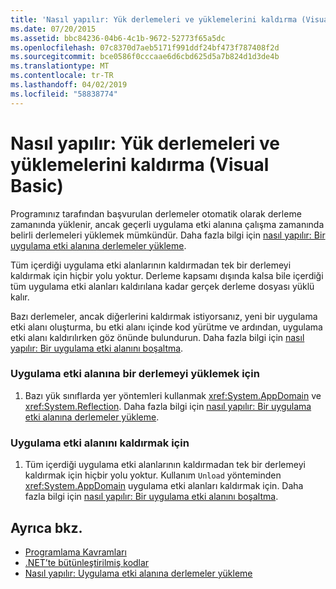 ```yaml
---
title: 'Nasıl yapılır: Yük derlemeleri ve yüklemelerini kaldırma (Visual Basic)'
ms.date: 07/20/2015
ms.assetid: bbc84236-04b6-4c1b-9672-52773f65a5dc
ms.openlocfilehash: 07c8370d7aeb5171f991ddf24bf473f787408f2d
ms.sourcegitcommit: bce0586f0cccaae6d6cbd625d5a7b824d1d3de4b
ms.translationtype: MT
ms.contentlocale: tr-TR
ms.lasthandoff: 04/02/2019
ms.locfileid: "58838774"
---
```

# <a name="how-to-load-and-unload-assemblies-visual-basic"></a>Nasıl yapılır: Yük derlemeleri ve yüklemelerini kaldırma (Visual Basic)
Programınız tarafından başvurulan derlemeler otomatik olarak derleme zamanında yüklenir, ancak geçerli uygulama etki alanına çalışma zamanında belirli derlemeleri yüklemek mümkündür. Daha fazla bilgi için [nasıl yapılır: Bir uygulama etki alanına derlemeler yükleme](../../../../framework/app-domains/how-to-load-assemblies-into-an-application-domain.md).  
  
 Tüm içerdiği uygulama etki alanlarının kaldırmadan tek bir derlemeyi kaldırmak için hiçbir yolu yoktur. Derleme kapsamı dışında kalsa bile içerdiği tüm uygulama etki alanları kaldırılana kadar gerçek derleme dosyası yüklü kalır.  
  
 Bazı derlemeler, ancak diğerlerini kaldırmak istiyorsanız, yeni bir uygulama etki alanı oluşturma, bu etki alanı içinde kod yürütme ve ardından, uygulama etki alanı kaldırılırken göz önünde bulundurun. Daha fazla bilgi için [nasıl yapılır: Bir uygulama etki alanını boşaltma](../../../../framework/app-domains/how-to-unload-an-application-domain.md).  
  
### <a name="to-load-an-assembly-into-an-application-domain"></a>Uygulama etki alanına bir derlemeyi yüklemek için  
  
1.  Bazı yük sınıflarda yer yöntemleri kullanmak <xref:System.AppDomain> ve <xref:System.Reflection>. Daha fazla bilgi için [nasıl yapılır: Bir uygulama etki alanına derlemeler yükleme](../../../../framework/app-domains/how-to-load-assemblies-into-an-application-domain.md).  
  
### <a name="to-unload-an-application-domain"></a>Uygulama etki alanını kaldırmak için  
  
1.  Tüm içerdiği uygulama etki alanlarının kaldırmadan tek bir derlemeyi kaldırmak için hiçbir yolu yoktur. Kullanım `Unload` yönteminden <xref:System.AppDomain> uygulama etki alanları kaldırmak için. Daha fazla bilgi için [nasıl yapılır: Bir uygulama etki alanını boşaltma](../../../../framework/app-domains/how-to-unload-an-application-domain.md).  
  
## <a name="see-also"></a>Ayrıca bkz.

- [Programlama Kavramları](../../../../visual-basic/programming-guide/concepts/index.md)
- [.NET’te bütünleştirilmiş kodlar](../../../../standard/assembly/index.md)
- [Nasıl yapılır: Uygulama etki alanına derlemeler yükleme](../../../../framework/app-domains/how-to-load-assemblies-into-an-application-domain.md)
